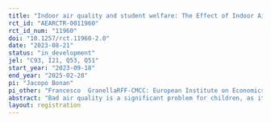 ```yaml
---
title: "Indoor air quality and student welfare: The Effect of Indoor Air Purifiers in Schools"
rct_id: "AEARCTR-0011960"
rct_id_num: "11960"
doi: "10.1257/rct.11960-2.0"
date: "2023-08-21"
status: "in_development"
jel: "C93, I21, Q53, Q51"
start_year: "2023-09-18"
end_year: "2025-02-28"
pi: "Jacopo Bonan"
pi_other: "Francesco  GranellaRFF‐CMCC: European Institute on Economics and the Environment (EIEE), Centro Euro‐Mediterraneo sui Cambiamenti Climatici (CMCC); Luis  SarmientoRFF‐CMCC: European Institute on Economics and the Environment (EIEE), Centro Euro‐Mediterraneo sui Cambiamenti Climatici (CMCC); Stefania RennaPolitecnico di Milano"
abstract: "Bad air quality is a significant problem for children, as it can cause various clinical and subclinical problems, including respiratory infections, asthma, allergies, absenteeism, and cognitive impairment. In this registered report, we present the design of a \textit{cluster randomized control trial} on the potential benefits (and cost-effectiveness) of installing air purifiers in schools to reduce children's exposure to poor air quality conditions. We randomly assign 95 classes in three schools to receive or not air purifiers and estimate their effects on indoor air pollution, absenteeism, achievement, cognitive ability, and behavioral outcomes related to mood and aggression. We expect to find a relevant increase in school attendance, learning, cognitive outcomes, and the general well-being of children. The results of this study would allow policymakers to understand the benefits of a scalable defensive strategy to mitigate the exposure of vulnerable groups to a relevant environmental stressor."
layout: registration
---
```


